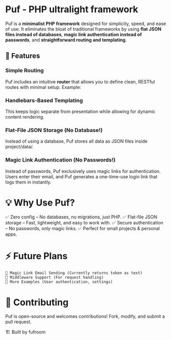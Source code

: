 # Puf - PHP ultralight framework

Puf is a **minimalist PHP framework** designed for simplicity, speed, and ease of use. It eliminates the bloat of traditional frameworks by using **flat JSON files instead of databases**, **magic link authentication instead of passwords**, and **straightforward routing and templating**.


## 🚀 Features

### Simple Routing
Puf includes an intuitive **router** that allows you to define clean, RESTful routes with minimal setup. Example:

### Handlebars-Based Templating
This keeps logic separate from presentation while allowing for dynamic content rendering.

### Flat-File JSON Storage (No Database!)
Instead of using a database, Puf stores all data as JSON files inside project/data/.

### Magic Link Authentication (No Passwords!)
Instead of passwords, Puf exclusively uses magic links for authentication.
Users enter their email, and Puf generates a one-time-use login link that logs them in instantly.


# 💡 Why Use Puf?

✅ Zero config – No databases, no migrations, just PHP.
✅ Flat-file JSON storage – Fast, lightweight, and easy to work with.
✅ Secure authentication – No passwords, only magic links.
✅ Perfect for small projects & personal apps.


# ⚡️ Future Plans

    📧 Magic Link Email Sending (Currently returns token as text)
    📜 Middleware Support (For request handling)
    📁 More Examples (User authentication, settings)


# 👾 Contributing

Puf is open-source and welcomes contributions! Fork, modify, and submit a pull request.

🏗 Built by fufroom